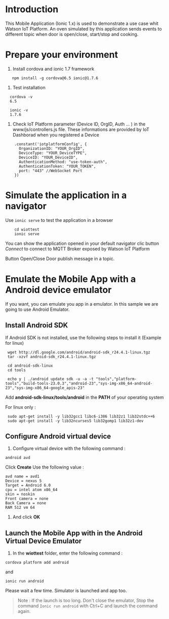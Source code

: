 
# Introduction

This Mobile Application (Ionic 1.x) is used to demonstrate a use case whit Watson IoT Platform. An oven simulated by this application sends events to different topic when door is open/close, start/stop and cooking.

# Prepare your environment 

1. Install cordova and ionic 1.7 framework

``` 
   npm install -g cordova@6.5 ionic@1.7.6 
```

1. Test installation

```
  cordova -v
  6.5
 
  ionic -v
  1.7.6
```

1. Check IoT Platform parameter (Device ID, OrgID, Auth ... ) in the www/js/controllers.js file.
These informations are provided by IoT Dashborad when you registered a Device

```
    .constant('iotplatformConfig', {
      OrganizationID: "YOUR_OrgID",
      DeviceType: "YOUR_DeviceTYPE",
      DeviceID: "YOUR_DeviceID",
      AuthenticationMethod: "use-token-auth",
      AuthenticationToken: "YOUR_TOKEN",
      port: "443" //WebSocket Port
    })

```



# Simulate the application in a navigator

Use `ionic serve` to test the application in a browser

```
    cd wiottest
    ionic serve
```

You can show the application opened in your default navigator
clic button *Connect* to connect to MQTT Broker exposed by Watson IoT Platform

Button Open/Close Door publish message in a topic.

# Emulate the Mobile App with a Android device emulator
 
 If you want, you can emulate you app in a emulator. In this sample we are going to use Android Emulator.
 
## Install Android SDK
 
  If Android SDK is not installed, use the following steps to install it (Example for linux)
 
  ```
   wget http://dl.google.com/android/android-sdk_r24.4.1-linux.tgz
   tar -xzvf android-sdk_r24.4.1-linux.tgz

   cd android-sdk-linux
   cd tools

   echo y | ./android update sdk -u -a -t "tools","platform-tools","build-tools-23.0.3","android-23","sys-img-x86_64-android-23","sys-img-x86_64-google_apis-23"
  
  ```
  Add **android-sdk-linux/tools/android** in the **PATH** of your operating system
  
 For linux only :
 
  ```
   sudo apt-get install -y lib32gcc1 libc6-i386 lib32z1 lib32stdc++6
   sudo apt-get install -y lib32ncurses5 lib32gomp1 lib32z1-dev
  ```

## Configure Android virtual device
 
 
 1. Configure virtual device with the following command :
 
 ```
 android avd
 ```
 Click **Create** Use the following value :
 
 ```
 avd name = avd1
 Device = nexus 5
 Target = Android 6.0
 cpu = intel atom x86_64
 skin = noskin
 Front camera = none
 Back Camera = none 
 RAM 512 vm 64
 ```
 1. And click **OK**
 
## Launch the Mobile App with in the Android Virtual Device Emulator
 
 1. In the **wiottest** folder, enter the following command :
 
 ```
 cordova platform add android
 ``` 
 and
 
 ```
 ionic run android
 ```

Please wait a few time. Simulator is launched and app too.
 
 
>Note : If the launch is too long. Don't close the emulator, Stop the command `Ionic run android` with Ctrl+C and launch the command again.